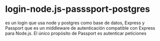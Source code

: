 # login-node.js-passsport-postgres

es un login que usa node y postgres como base de datos, Express y Passport que es un middleware de autenticación compatible con Express para Node.js. El único propósito de Passport es autenticar peticiones
